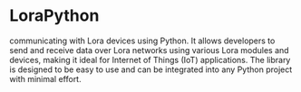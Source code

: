 # LoraPython
communicating with Lora devices using Python. It allows developers to send and receive data over Lora networks using various Lora modules and devices, making it ideal for Internet of Things (IoT) applications. The library is designed to be easy to use and can be integrated into any Python project with minimal effort.
